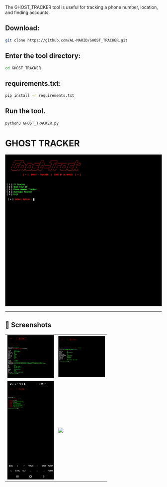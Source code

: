 The GHOST_TRACKER tool is useful for tracking a phone number, location, and finding accounts.




## Download:
```bash
git clone https://github.com/AL-MARID/GHOST_TRACKER.git

```
## Enter the tool directory:
```bash
cd GHOST_TRACKER
```
## requirements.txt:
```bash
pip install -r requirements.txt
```
## Run the tool.
```bash
python3 GHOST_TRACKER.py
```



# GHOST TRACKER

<p align="center">
  <img src="images/bn.GHOST_TRACKER.jpg" width="600">
</p>

---

## 📸 Screenshots

<table align="center">
  <tr>
    <td><img src="images/IP.jpg" width="150"></td>
    <td><img src="images/Phone.jpg" width="150"></td>
  </tr>
  <tr>
    <td><img src="images/Username.jpg" width="150"></td>
    <td><img src="images/Extra.jpg" width="150"></td>
  </tr>
</table>
